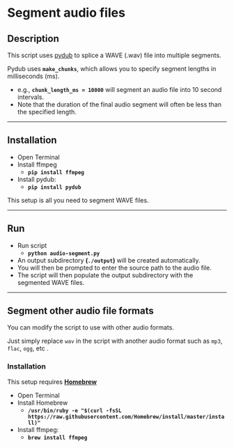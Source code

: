 # Segment audio files

## Description

This script uses [pydub](https://github.com/jiaaro/pydub/ "jiaaro - Pydub | Github") to splice a WAVE (.wav) file into multiple segments.

Pydub uses **`make_chunks`**, which allows you to specify segment lengths in milliseconds (ms).
* e.g., **`chunk_length_ms = 10000`** will segment an audio file into 10 second intervals. 
* Note that the duration of the final audio segment will often be less than the specified length.

------------


## Installation
* Open Terminal
* Install ffmpeg
	* **`pip install ffmpeg`**
* Install pydub:
	* **`pip install pydub`**

This setup is all you need to segment WAVE files.


------------
## Run
* Run script
	*  **`python audio-segment.py`**
* An output subdirectory **(`./output`)** will be created automatically.
* You will then be prompted to enter the source path to the audio file.
* The script will then populate the output subdirectory with the segmented WAVE files.


------------
## Segment other audio file formats
You can modify the script to use with other audio formats. 

Just simply replace `wav` in the script with another audio format such as `mp3`, `flac`, `ogg`, etc .

### Installation
This setup requires **[Homebrew](https://brew.sh/ "Homebrew - The missing package manager for macOS or Linux")**
* Open Terminal
* Install Homebrew 
	* **`/usr/bin/ruby -e "$(curl -fsSL https://raw.githubusercontent.com/Homebrew/install/master/install)"`**
* Install ffmpeg:
 	* **`brew install ffmpeg`** 
